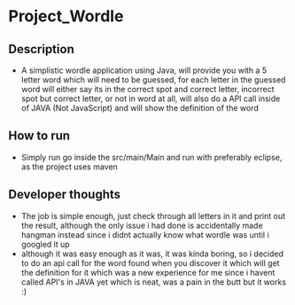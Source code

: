 # Project_Wordle

## Description

-   A simplistic wordle application using Java, will provide you with a 5 letter word which will need to be guessed, for each letter in the guessed word will either say its in the correct spot and correct letter, incorrect spot but correct letter, or not in word at all, will also do a API call inside of JAVA (Not JavaScript) and will show the definition of the word

## How to run

-   Simply run go inside the src/main/Main and run with preferably eclipse, as the project uses maven

## Developer thoughts

-   The job is simple enough, just check through all letters in it and print out the result, although the only issue i had done is accidentally made hangman instead since i didnt actually know what wordle was until i googled it up
- although it was easy enough as it was, it was kinda boring, so i decided to do an api call for the word found when you discover it which will get the definition for it
which was a new experience for me since i havent called API's in JAVA yet which is neat, was a pain in the butt but it works :)
